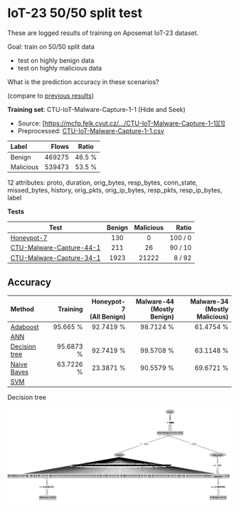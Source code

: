 # IoT-23 50/50 split test

These are logged results of training on Aposemat IoT-23 dataset.

Goal: train on 50/50 split data

- test on highly benign data
- test on highly malicious data

What is the prediction accuracy in these scenarios? 

(compare to [previous results](../2-24))
 
**Training set**: CTU-IoT-Malware-Capture-1-1 (Hide and Seek)

- Source: [https://mcfp.felk.cvut.cz/.../CTU-IoT-Malware-Capture-1-1][1]
- Preprocessed: [CTU-IoT-Malware-Capture-1-1.csv][2]

| Label     |  Flows | Ratio  |
|:----------|-------:|:------:|
| Benign    | 469275 | 46.5 % |
| Malicious | 539473 | 53.5 % |

12 attributes: proto, duration, orig_bytes, resp_bytes, conn_state, 
missed_bytes, history, orig_pkts, orig_ip_bytes, resp_pkts, resp_ip_bytes, 
label

**Tests**

| Test                          | Benign | Malicious |   Ratio | 
|-------------------------------|:------:|:---------:|--------:|
| [Honeypot-7][4]               |  130   |     0     | 100 / 0 |
| [CTU-Malware-Capture-44-1][3] |  211   |    26     | 90 / 10 |
| [CTU-Malware-Capture-34-1][5] |  1923  |   21222   |  8 / 92 |

## Accuracy

| Method              |  Training | Honeypot-7<br/>(All Benign) | Malware-44<br/>(Mostly Benign) | Malware-34<br/>(Mostly Malicious) |
|:--------------------|----------:|----------------------------:|-------------------------------:|----------------------------------:|
| [Adaboost][AB]      |  95.665 % |                   92.7419 % |                      98.7124 % |                         61.4754 % |
| [ANN][AN]           |           |                             |                                |                                   |
| [Decision tree][DT] | 95.6873 % |                   92.7419 % |                      99.5708 % |                         63.1148 % |
| [Naive Bayes][NB]   | 63.7226 % |                   23.3871 % |                      90.5579 % |                         69.6721 % |
| [SVM][SV]           |           |                             |                                |                                   |  
    

Decision tree

![img](tree-viz.jpeg)


[1]: https://mcfp.felk.cvut.cz/publicDatasets/IoT-23-Dataset/IndividualScenarios/CTU-IoT-Malware-Capture-1-1
[2]: https://github.com/iotcad/sensor-data/blob/0412e9b52bed951f7a1283e2b08ea52f78cc90ba/iot-23/12-attr/CTU-IoT-Malware-Capture-1-1.csv
[3]: https://github.com/iotcad/sensor-data/blob/0412e9b52bed951f7a1283e2b08ea52f78cc90ba/iot-23/12-attr/CTU-Malware-Capture-44-1-labeled.csv
[4]: https://github.com/iotcad/sensor-data/blob/0412e9b52bed951f7a1283e2b08ea52f78cc90ba/iot-23/12-attr/CTU-Honeypot-Capture-7-1-labeled.csv
[5]: https://github.com/iotcad/sensor-data/blob/0412e9b52bed951f7a1283e2b08ea52f78cc90ba/iot-23/12-attr/CTU-Malware-Capture-34-1-labeled.csv
[NB]: bayes
[DT]: tree
[SV]: svm
[AN]: ann
[AB]: adaboost
